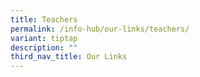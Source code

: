 ```yaml
---
title: Teachers
permalink: /info-hub/our-links/teachers/
variant: tiptap
description: ""
third_nav_title: Our Links
---
```

<p></p>